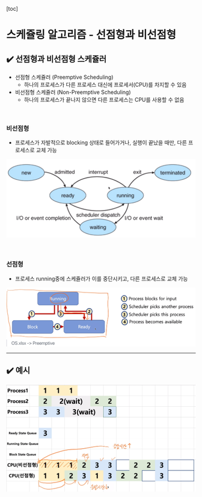 [toc]

# 스케쥴링 알고리즘 - 선점형과 비선점형

## :heavy_check_mark:  선점형과 비선점형 스케쥴러

- 선점형 스케쥴러 (Preemptive Scheduling)
  - 하나의 프로세스가 다른 프로세스 대신에 프로세서(CPU)를 차지할 수 있음
- 비선점형 스케쥴러 (Non-Preemptive Scheduling)
  - 하나의 프로세스가 끝나지 않으면 다른 프로세스는 CPU를 사용할 수 없음

<br>

### 비선점형

- 프로세스가 자발적으로 blocking 상태로 들어가거나, 실행이 끝났을 때만, 다른 프로세스로 교체 가능

![image-20210218210504542](assets/image-20210218210504542.png)

<br>

### 선점형

- 프로세스 running중에 스케쥴러가 이를 중단시키고, 다른 프로세스로 교체 가능

![image-20210218210620966](assets/image-20210218210620966.png)





<hr>

## :heavy_check_mark:  예시

![image-20210218211221683](assets/image-20210218211221683.png)



